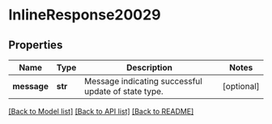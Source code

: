 # InlineResponse20029

## Properties
Name | Type | Description | Notes
------------ | ------------- | ------------- | -------------
**message** | **str** | Message indicating successful update of state type. | [optional] 

[[Back to Model list]](../README.md#documentation-for-models) [[Back to API list]](../README.md#documentation-for-api-endpoints) [[Back to README]](../README.md)


